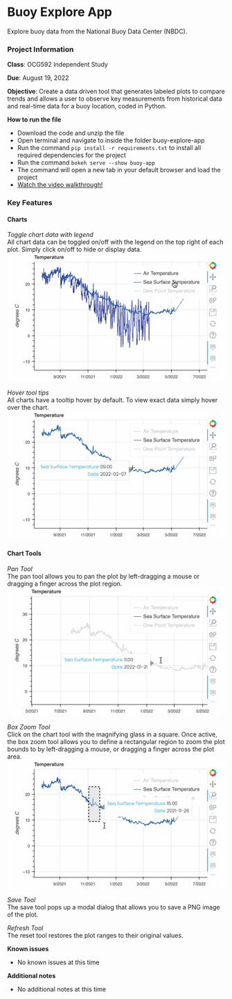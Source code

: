 # Buoy Explore App
Explore buoy data from the National Buoy Data Center (NBDC).

### Project Information

**Class**: OCG592 Independent Study

**Due**: August 19, 2022

**Objective**: Create a data driven tool that generates labeled plots to compare trends and allows a user to observe key measurements from historical data and real-time data for a buoy location, coded in Python.

**How to run the file**
- Download the code and unzip the file
- Open terminal and navigate to inside the folder buoy-explore-app
- Run the command `pip install -r requirements.txt` to install all required dependencies for the project
- Run the command `bokeh serve --show buoy-app`
- The command will open a new tab in your default browser and load the project
- [Watch the video walkthrough!](https://github.com/elizabethdavis/buoy-explore-app)

### Key Features  
#### Charts  

*Toggle chart data with legend*  
All chart data can be toggled on/off with the legend on the top right of each plot. Simply click on/off to hide or display data.
![toggle chart legend](buoy-app/img/show-hide-charts.gif)

*Hover tool tips*  
All charts have a tooltip hover by default. To view exact data simply hover over the chart.
![chart gif with hover tooltips](buoy-app/img/hover-tools.gif)

#### Chart Tools  
*Pan Tool*  
The pan tool allows you to pan the plot by left-dragging a mouse or dragging a finger across the plot region.
![chart with pan tool dragging view](buoy-app/img/pan-tool.gif)

*Box Zoom Tool*  
Click on the chart tool with the magnifying glass in a square. Once active, the box zoom tool allows you to define a rectangular region to zoom the plot bounds to by left-dragging a mouse, or dragging a finger across the plot area.
![chart gif with select to zoom tool](buoy-app/img/zoom-tool.gif)

*Save Tool*  
The save tool pops up a modal dialog that allows you to save a PNG image of the plot.  

*Refresh Tool*  
The reset tool restores the plot ranges to their original values.

**Known issues**  
- No known issues at this time

**Additional notes**  
- No additional notes at this time
